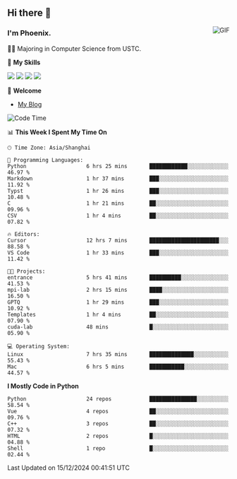 ## Hi there 👋
<img align="right" alt="GIF" src="https://raw.githubusercontent.com/JoeyBling/JoeyBling/master/pic/pusheencode.gif" />

### I'm Phoenix.

👨‍🎓 Majoring in Computer Science from USTC.

🌟 **My Skills**

![](https://img.shields.io/badge/-Python-3e74a2?style=flat-square&logo=Python&logoColor=fff)
![](https://img.shields.io/badge/-C++-9f62a5?style=flat&logo=cplusplus&logoColor=white)
![](https://img.shields.io/badge/-Linux-185886?style=flat-square&logo=Linux&logoColor=fff)
![](https://img.shields.io/badge/-Rust-ff4136?style=flat-square&logo=Rust&logoColor=fff)

💬 **Welcome**

- [My Blog](https://ysy-phoenix.github.io/)

<!--START_SECTION:waka-->
![Code Time](http://img.shields.io/badge/Code%20Time-1%2C031%20hrs%2033%20mins-blue)

📊 **This Week I Spent My Time On** 

```text
🕑︎ Time Zone: Asia/Shanghai

💬 Programming Languages: 
Python                   6 hrs 25 mins       ████████████░░░░░░░░░░░░░   46.97 % 
Markdown                 1 hr 37 mins        ███░░░░░░░░░░░░░░░░░░░░░░   11.92 % 
Typst                    1 hr 26 mins        ███░░░░░░░░░░░░░░░░░░░░░░   10.48 % 
C                        1 hr 21 mins        ██░░░░░░░░░░░░░░░░░░░░░░░   09.96 % 
CSV                      1 hr 4 mins         ██░░░░░░░░░░░░░░░░░░░░░░░   07.82 % 

🔥 Editors: 
Cursor                   12 hrs 7 mins       ██████████████████████░░░   88.58 % 
VS Code                  1 hr 33 mins        ███░░░░░░░░░░░░░░░░░░░░░░   11.42 % 

🐱‍💻 Projects: 
entrance                 5 hrs 41 mins       ██████████░░░░░░░░░░░░░░░   41.53 % 
mpi-lab                  2 hrs 15 mins       ████░░░░░░░░░░░░░░░░░░░░░   16.50 % 
GPTQ                     1 hr 29 mins        ███░░░░░░░░░░░░░░░░░░░░░░   10.92 % 
Templates                1 hr 4 mins         ██░░░░░░░░░░░░░░░░░░░░░░░   07.90 % 
cuda-lab                 48 mins             █░░░░░░░░░░░░░░░░░░░░░░░░   05.90 % 

💻 Operating System: 
Linux                    7 hrs 35 mins       ██████████████░░░░░░░░░░░   55.43 % 
Mac                      6 hrs 5 mins        ███████████░░░░░░░░░░░░░░   44.57 % 
```

**I Mostly Code in Python** 

```text
Python                   24 repos            ███████████████░░░░░░░░░░   58.54 % 
Vue                      4 repos             ██░░░░░░░░░░░░░░░░░░░░░░░   09.76 % 
C++                      3 repos             ██░░░░░░░░░░░░░░░░░░░░░░░   07.32 % 
HTML                     2 repos             █░░░░░░░░░░░░░░░░░░░░░░░░   04.88 % 
Shell                    1 repo              █░░░░░░░░░░░░░░░░░░░░░░░░   02.44 % 
```




 Last Updated on 15/12/2024 00:41:51 UTC
<!--END_SECTION:waka-->

<!--
**ysy-phoenix/ysy-phoenix** is a ✨ _special_ ✨ repository because its `README.md` (this file) appears on your GitHub profile.

Here are some ideas to get you started:

- 🔭 I’m currently working on ...
- 🌱 I’m currently learning ...
- 👯 I’m looking to collaborate on ...
- 🤔 I’m looking for help with ...
- 💬 Ask me about ...
- 📫 How to reach me: ...
- 😄 Pronouns: ...
- ⚡ Fun fact: ...
-->
